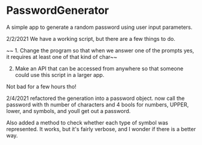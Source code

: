 # PasswordGenerator
A simple app to generate a random password using user input parameters.

2/2/2021
We have a working script, but there are a few things to do. 

~~ 1. Change the program so that when we answer one of the prompts yes, it requires at least one of that kind of char~~

2. Make an API that can be accessed from anywhere so that someone could use this script in a larger app.

Not bad for a few hours tho!

2/4/2021
refactored the generation into a password object. now call the password with th number of characters and 4 bools for numbers, UPPER, lower, and symbols, and youll get out a password. 

Also added a method to check whether each type of symbol was represented. It works, but it's fairly verbose, and I wonder if there is a better way.